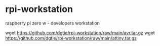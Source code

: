 # rpi-workstation
raspberry pi zero w - developers workstation

wget https://github.com/dgtie/rpi-workstation/raw/main/avr.tar.gz
wget https://github.com/dgtie/rpi-workstation/raw/main/attiny.tar.gz
